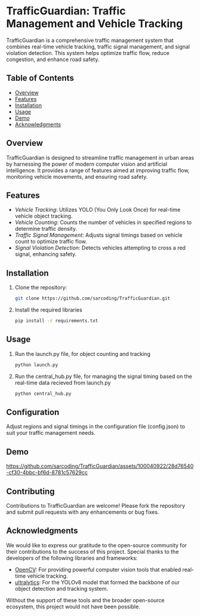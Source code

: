 # TrafficGuardian: Traffic Management and Vehicle Tracking

TrafficGuardian is a comprehensive traffic management system that combines real-time vehicle tracking, traffic signal management, and signal violation detection. This system helps optimize traffic flow, reduce congestion, and enhance road safety.

## Table of Contents

- [Overview](#overview)
- [Features](#features)
- [Installation](#installation)
- [Usage](#usage)
- [Demo](#demo)
- [Acknowledgments](#acknowledgments)

## Overview

TrafficGuardian is designed to streamline traffic management in urban areas by harnessing the power of modern computer vision and artificial intelligence. It provides a range of features aimed at improving traffic flow, monitoring vehicle movements, and ensuring road safety.

## Features

- *Vehicle Tracking*: Utilizes YOLO (You Only Look Once) for real-time vehicle object tracking.
- *Vehicle Counting*: Counts the number of vehicles in specified regions to determine traffic density.
- *Traffic Signal Management*: Adjusts signal timings based on vehicle count to optimize traffic flow.
- *Signal Violation Detection*: Detects vehicles attempting to cross a red signal, enhancing safety.

## Installation

1. Clone the repository:

   ```bash
   git clone https://github.com/sarcoding/TrafficGuardian.git

2. Install the required libraries

   ```bash
   pip install -r requirements.txt

## Usage

1. Run the launch.py file, for object counting and tracking

   ```bash
   python launch.py

2. Run the central_hub.py file, for managing the signal timing based on the real-time data recieved from launch.py

   ```bash
   python central_hub.py

## Configuration

Adjust regions and signal timings in the configuration file (config.json) to suit your traffic management needs.

## Demo




https://github.com/sarcoding/TrafficGuardian/assets/100040922/28d76540-cf30-4bbc-bf6d-8781c57629cc









## Contributing

Contributions to TrafficGuardian are welcome! Please fork the repository and submit pull requests with any enhancements or bug fixes.


## Acknowledgments

We would like to express our gratitude to the open-source community for their contributions to the success of this project. Special thanks to the developers of the following libraries and frameworks:

- [OpenCV](https://opencv.org/): For providing powerful computer vision tools that enabled real-time vehicle tracking.
- [ultralytics](https://github.com/ultralytics): For the YOLOv8 model that formed the backbone of our object detection and tracking system.

Without the support of these tools and the broader open-source ecosystem, this project would not have been possible.




   
